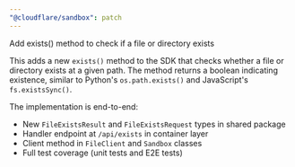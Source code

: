 ```yaml
---
"@cloudflare/sandbox": patch
---
```


Add exists() method to check if a file or directory exists

This adds a new `exists()` method to the SDK that checks whether a file or directory exists at a given path. The method returns a boolean indicating existence, similar to Python's `os.path.exists()` and JavaScript's `fs.existsSync()`.

The implementation is end-to-end:
- New `FileExistsResult` and `FileExistsRequest` types in shared package
- Handler endpoint at `/api/exists` in container layer
- Client method in `FileClient` and `Sandbox` classes
- Full test coverage (unit tests and E2E tests)
